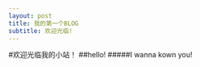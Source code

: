 ```yaml
---
layout: post
title: 我的第一个BLOG
subtitle: 欢迎光临!
---
```


#欢迎光临我的小站！
##hello!
#####I wanna kown you!
